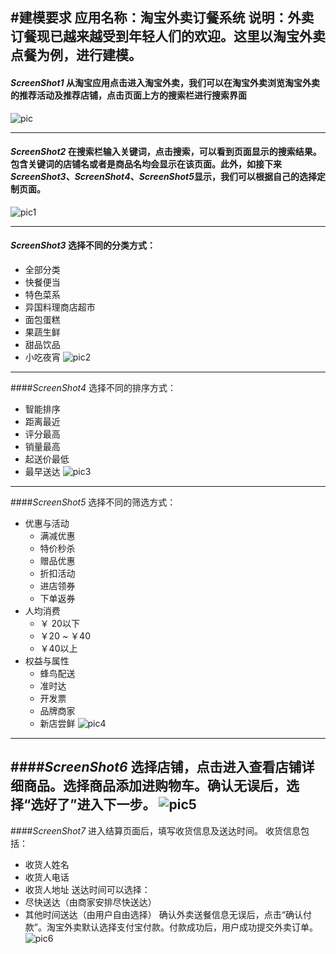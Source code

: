 #建模要求
应用名称：淘宝外卖订餐系统
说明：外卖订餐现已越来越受到年轻人们的欢迎。这里以淘宝外卖点餐为例，进行建模。
---

#### *ScreenShot1* 从淘宝应用点击进入淘宝外卖，我们可以在淘宝外卖浏览淘宝外卖的推荐活动及推荐店铺，点击页面上方的搜索栏进行搜索界面
![pic](./img/taobao.png)

---


#### *ScreenShot2* 在搜索栏输入关键词，点击搜索，可以看到页面显示的搜索结果。包含关键词的店铺名或者是商品名均会显示在该页面。此外，如接下来*ScreenShot3*、*ScreenShot4*、*ScreenShot5*显示，我们可以根据自己的选择定制页面。
![pic1](./img/taobao1.png)

---
#### *ScreenShot3* 选择不同的分类方式：
- 全部分类
- 快餐便当
- 特色菜系
- 异国料理商店超市
- 面包蛋糕
- 果蔬生鲜
- 甜品饮品
- 小吃夜宵
![pic2](./img/taobao2.png)

---
####*ScreenShot4* 选择不同的排序方式：
- 智能排序
- 距离最近
- 评分最高
- 销量最高
- 起送价最低
- 最早送达
![pic3](./img/taobao3.png)

---
####*ScreenShot5* 选择不同的筛选方式：
- 优惠与活动
    - 满减优惠
    - 特价秒杀
    - 赠品优惠
    - 折扣活动
    - 进店领券
    - 下单返券
- 人均消费
    - ￥ 20以下
    - ￥20 ~ ￥40
    - ￥40以上
- 权益与属性
    - 蜂鸟配送
    - 准时达
    - 开发票
    - 品牌商家
    - 新店尝鲜
![pic4](./img/taobao4.png)
---

####*ScreenShot6* 选择店铺，点击进入查看店铺详细商品。选择商品添加进购物车。确认无误后，选择“选好了”进入下一步。
![pic5](./img/taobao5.png)
---

####*ScreenShot7* 进入结算页面后，填写收货信息及送达时间。
收货信息包括：
- 收货人姓名
- 收货人电话
- 收货人地址
送达时间可以选择：
- 尽快送达（由商家安排尽快送达）
- 其他时间送达（由用户自由选择）
确认外卖送餐信息无误后，点击“确认付款”。淘宝外卖默认选择支付宝付款。付款成功后，用户成功提交外卖订单。
![pic6](./img/taobao6.png)